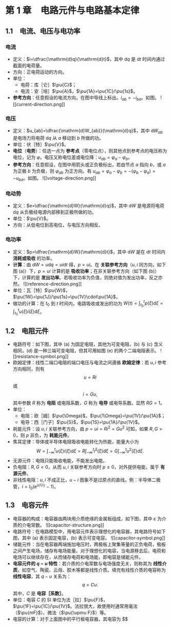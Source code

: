 # 第 1 章　电路元件与电路基本定律
## 1.1　电流、电压与电功率
### 电流
- 定义：$i=\dfrac{\mathrm{d}q}{\mathrm{d}t}$，其中 $\mathrm{d}q$ 是 $\mathrm{d}t$ 时间内通过截面的电荷量。
- 方向：正电荷运动的方向。
- 单位：
	- 电荷：库［仑］$\pu{C}$；
	- 电流：安［培］$\pu{A}$，$\pu{1A}=\pu{1C}/\pu{1s}$。
- **参考方向**：任意假设的电流方向，在图中导线上标出。$i_{ab}=-i_{ba}$。如图。
  ![[current-direction.png]]
### 电压
- 定义：$u_{ab}=\dfrac{\mathrm{d}W_{ab}}{\mathrm{d}q}$，其中 $\mathrm{d}W_{ab}$ 是电场力将电荷 $\mathrm{d}q$ 从 $a$ 移动到 $b$ 所做的功。
- 单位：伏［特］$\pu{V}$。
- **电位**（**电势**）：任选一点为 **参考点**（零电位点），则其他点到参考点的电压称为电位，记为 $\varphi$。电压又称电位差或电位降：$u_{ab}=\varphi_a-\varphi_b$。
- **参考方向**：任意假设，在图中用箭头或正负极标出，若由节点 $a$ 指向 $b$，或 $a$ 为正极 $b$ 为负极，则 $\varphi_{ab}$ 为正方向。有 $u_{ab}=\varphi_a-\varphi_b=-(\varphi_b-\varphi_a)=-u_{ba}$。如图。
  ![[voltage-direction.png]]
### 电动势
- 定义：$e=\dfrac{\mathrm{d}W}{\mathrm{d}q}$，其中 $\mathrm{d}W$ 是电源将电荷 $\mathrm{d}q$ 从负极经电源内部移到正极所做的功。
- 单位：$\pu{V}$。
- 方向：从低电位到高电位，与电压方向相反。
### 电功率
- 定义：$p=\dfrac{\mathrm{d}W}{\mathrm{d}t}$，其中 $\mathrm{d}W$ 是在 $\mathrm{d}t$ 时间内 **消耗或吸收** 的功率。
- **计算**：由 $\mathrm{d}W=u \mathrm{d}q=ui \mathrm{d}t$ 得，$p=ui$。在 **关联参考方向**（$u,i$ 同方向，如下图 (a)）下，$p=ui$ 计算的是 **吸收功率**；在非关联参考方向（如下图 (b)）下，计算的是 **发出功率**。若吸收功率为负值，则绝对值为发出功率，反之亦然。
  ![[reference-direction.png]]
- 单位：瓦［特］$\pu{W}$，$\pu{1W}=\pu{1J}/\pu{1s}=\pu{1V}\cdot\pu{1A}$。
- 做功的计算：在 $t_0$ 到 $t$ 时间内，电路吸收或发出的功为 $W(t)=\displaystyle\int_{t_0}^{t}p(\xi)\mathrm{d}\xi=\displaystyle\int_{t_0}^{t}u(\xi)i(\xi)\mathrm{d}\xi$。
## 1.2　电阻元件

- 电路符号：如下图，其中 (a) 为固定电阻，其他为可变电阻，(b) 与 (c) 含义相同，(d) 是一种三端可变电阻，但其可用如图 (e) 的两个二端电阻表示。
  ![[resistance-symbol.png]]
- 欧姆定律：线性二端口电阻的端口电压与电流之间遵循 **欧姆定律**：若 $u,i$ 参考方向相同，则有 $$u=Ri$$或 $$i=Gu,$$其中参数 $R$ 称为 **电阻** 或电阻系数，$G$ 称为 **电导** 或电导系数。显然 $RG=1$。
- 单位：
	- 电阻：欧［姆］$\pu{\Omega}$，$\pu{1\Omega}=\pu{1V}/\pu{1A}$；
	- 电导：西［门子］$\pu{S}$，$\pu{1S}=\pu{1A}/\pu{1V}$。
- 耗能元件：设 $u,i$ 关联参考方向，由 $p=ui=Ri^2=Gu^2$ 可知，如果 $R,G>0$，则 $p$ 非负，为 **耗能元件**。
- 焦耳定律：导体或半导体电阻吸收电能转化为热能，能量大小为 $$W=\int_{-\infty}^{t}u(\xi)i(\xi)\mathrm{d}\xi=R \int_{-\infty}^{t}i^2(\xi)\mathrm{d}\xi=G \int_{-\infty}^{t}u^2(\xi)\mathrm{d}\xi.$$
- 无源元件：电阻只能吸收电能，不能发出电能。
- 负电阻：$R,G<0$，从而 $u,i$ 关联参考方向时 $p\le0$，对外提供电能，属于 **有源元件**。
- 非线性电阻：$u,i$ 不成正比，$u-i$ 图象不是过原点的直线。例：半导体二极管，$i=I_0(\mathrm{e}^{u/U_T}-1)$。
## 1.3　电容元件

- 电容器的构成：电容器由两块用介质绝缘的金属板组成，如下图，其中 $\varepsilon$ 为介质的介电常数。
  ![[capacitor-structure.png]]
- 电路符号：在电路模型中，用电容元件表示理想化的电容器，其电路符号如下图，其中 (a) 表示固定电容，(b) 表示可变电容。
  ![[capacitor-symbol.png]]
- 储能元件：当在电容器两端施加电压时，两极板上聚集等量的正负电荷，极板之间产生电场，储存有电场能量。对于理想化的电容，当电源移去后，电荷和电场可以继续存在，从而储存电荷和电场能，即电容是储能元件。
- **电容元件的 $q-u$ 特性**：若介质的介电常数与电场强度无关，则称其为 **线性介质**，如空气、陶瓷、云母、胶木等都是线性介质。填充有线性介质的电容称为 **线性电容**，其 $q-u$ 关系为：$$q=Cu.$$其中，$C$ 是 **电容［系数］**。
- 单位：电容 $C$ 的 SI 单位为法［拉］$\pu{F}$，$\pu{1F}=\pu{1C}/\pu{1V}$。法拉很大，故使用时通常用毫法（$\pu{mF}$）、微法（$\pu{\upmu F}$）等。
- 电容的计算：对于上面图中的平行板电容器，其电容为 $$